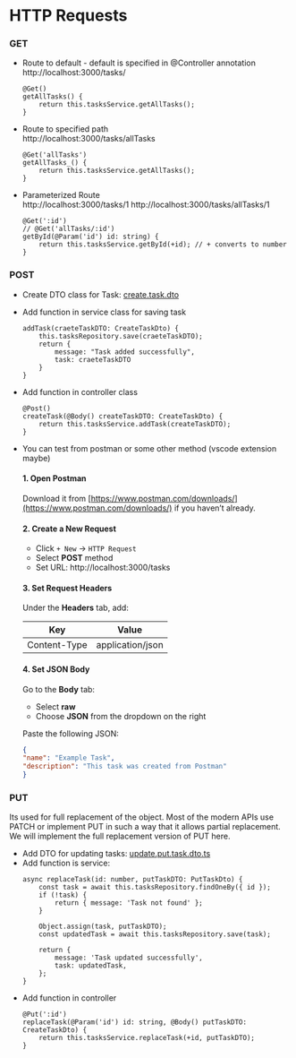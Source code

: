 # HTTP Requests

### GET

 - Route to default - default is specified in @Controller annotation  
    http://localhost:3000/tasks/
    ```
    @Get()
    getAllTasks() {
        return this.tasksService.getAllTasks();
    }
    ```
 - Route to specified path  
    http://localhost:3000/tasks/allTasks
    ```
    @Get('allTasks')
    getAllTasks_() {
        return this.tasksService.getAllTasks();
    }
    ```    
 - Parameterized Route  
    http://localhost:3000/tasks/1
    http://localhost:3000/tasks/allTasks/1
    ```
    @Get(':id')
    // @Get('allTasks/:id')
    getById(@Param('id') id: string) {
        return this.tasksService.getById(+id); // + converts to number
    }
    ```
### POST
 - Create DTO class for Task: [create.task.dto](../src/tasks/dto/create.task.dto.ts)
  - Add function in service class for saving task
    ```
    addTask(craeteTaskDTO: CreateTaskDto) {
        this.tasksRepository.save(craeteTaskDTO);
        return {
            message: "Task added successfully",
            task: craeteTaskDTO
        }
    }
    ```
 - Add function in controller class
    ```
    @Post()
    createTask(@Body() createTaskDTO: CreateTaskDto) {
        return this.tasksService.addTask(createTaskDTO);
    }
    ```
 - You can test from postman or some other method (vscode extension maybe)
    #### 1. Open Postman  
    Download it from [https://www.postman.com/downloads/](https://www.postman.com/downloads/) if you haven’t already.

    #### 2. Create a New Request

    - Click `+ New` → `HTTP Request`
    - Select **POST** method
    - Set URL: http://localhost:3000/tasks
    
    #### 3. Set Request Headers

    Under the **Headers** tab, add:

    | Key           | Value              |
    | ------------- | ------------------ |
    | Content-Type  | application/json   |

    #### 4. Set JSON Body

    Go to the **Body** tab:
    - Select **raw**
    - Choose **JSON** from the dropdown on the right

    Paste the following JSON:

    ```json
    {
    "name": "Example Task",
    "description": "This task was created from Postman"
    }

### PUT
Its used for full replacement of the object. Most of the modern APIs use PATCH or implement PUT in such a way that it allows partial replacement. We will implement the full replacement version of PUT here.
 - Add DTO for updating tasks: [update.put.task.dto.ts](../src/tasks/dto/update.put.task.dto.ts)
 - Add function is service:
    ```
    async replaceTask(id: number, putTaskDTO: PutTaskDto) {
        const task = await this.tasksRepository.findOneBy({ id });
        if (!task) {
            return { message: 'Task not found' };
        }

        Object.assign(task, putTaskDTO);
        const updatedTask = await this.tasksRepository.save(task);

        return {
            message: 'Task updated successfully',
            task: updatedTask,
        };
    }
    ```
 - Add function in controller
    ```
    @Put(':id')
    replaceTask(@Param('id') id: string, @Body() putTaskDTO: CreateTaskDto) {
        return this.tasksService.replaceTask(+id, putTaskDTO);
    }
    ```
